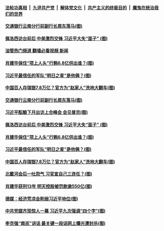 ####  [法轮功真相](../../../../basic/blob/master/README.md?t=08212031) &nbsp;|&nbsp; [九评共产党](../../../../9ping.md/blob/master/README.md?t=08212031) &nbsp;|&nbsp; [解体党文化](../../../../jtdwh.md/blob/master/README.md?t=08212031)  &nbsp;|&nbsp; [共产主义的终极目的](../../../../gczydzjmd.md/blob/master/README.md?t=08212031) &nbsp;|&nbsp; [魔鬼在统治我们的世界](../../../../mgztzwmdsj.md/blob/master/README.md?t=08212031) 

#### [交通银行云南分行前副行长周东落马(图)](../pages/p2/1014811.md?t=08212031) 

#### [佩洛西访台前后 中美激烈交锋 习近平大失“面子” (图)](../pages/p2/1014791.md?t=08212031) 

#### [油管热门频道 翻墙必看视频 新闻](http://45.76.130.85:81/youtube.html?08212031)

#### [肖建华保住“项上人头”行贿6.8亿供出谁？(图)](../pages/p2/1014726.md?t=08212031) 


#### [习近平最信任的军队“明日之星”是他俩？(图)](../pages/p2/1014731.md?t=08212031) 

#### [中国百人存瑞银7.8万亿？官方为“赵家人”洗地大翻车(图)](../pages/p2/1014728.md?t=08212031) 

#### [交通银行云南分行前副行长周东落马(图)](../pages/p2/1014811.md?t=08212031) 

#### [习近平酝酿下月出访上合峰会 会见普京(图)](../pages/p2/1014805.md?t=08212031) 

#### [佩洛西访台前后 中美激烈交锋 习近平大失“面子” (图)](../pages/p2/1014791.md?t=08212031) 

#### [肖建华保住“项上人头”行贿6.8亿供出谁？(图)](../pages/p2/1014726.md?t=08212031) 


#### [习近平最信任的军队“明日之星”是他俩？(图)](../pages/p2/1014731.md?t=08212031) 





#### [中国百人存瑞银7.8万亿？官方为“赵家人”洗地大翻车(图)](../pages/p2/1014728.md?t=08212031) 

#### [北戴河会后一吐怨气 习官宣自己三连任？(图)](../pages/p2/1014742.md?t=08212031) 

#### [肖建华获刑13年 明天控股被罚款逾550亿(图)](../pages/p2/1014680.md?t=08212031) 




#### [德媒：经济荒凉会削弱习近平地位(图)](../pages/p2/1014664.md?t=08212031) 

#### [中共党媒齐现惊人一幕 习近平九次强调“四个字”(图)](../pages/p2/1014653.md?t=08212031) 

#### [李克强“南巡”讲话 最关键一段话网上曝光遭封杀(图)](../pages/p2/1014648.md?t=08212031) 


<img src='http://gfw-breaker.win/goodnews/indexes/p2.md' width='0px' height='0px'/>

